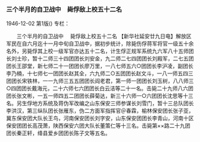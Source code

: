 ### 三个半月的自卫战中　毙俘敌上校五十二名

1946-12-02
第1版()
专栏：

　　三个半月的自卫战中
  　毙俘敌上校五十二名
    【新华社延安廿九日电】解放区军民在自六月迄十一月中旬自卫战中，据初步统计，除毙伤俘蒋军将官一级五十余名外，另毙俘其上校一级军官亦达五十二名，计生俘正规军系统九六军八十五师团长刘士珍，暂十二师三十四团团长刘安金，九二师二七四团团长刘殿军，二七五团团长王邵堂，新七师二十一团团长廖万里，一八七师五六○团团长李沪凌，副团长李乃楠，十七师七一团团长赵其全，六九师二○五团团长赵文斗，一八一师五四三团团长宋铁林，一一九师三五五团团长阎老君，第一师一团团长刘玉树，八八师三○四团团长戴海元，二十六师七六团团长白云洁等二十一名。击毙二十九师八六团团长张文彬，一五一师四五二团团长薛菊达，新三十六师一○六团团长沈思等十三名。另生俘地方系统及蒋伪军改编之山东保安三师参谋长刘雪门，暂十三总队团长李洪汉，第三纵队团长张雁东，伪二方面军指挥官＠春霖，榆林保安团长张子亚，冀东保安团大队长王鸟，河南保安团长刘字安，山东保安团团长李青山，河南十区保安团团长高茂萧，陕西保安六团大队长董策仁等十三名。击毙第××路二十九团团长秦正轩，绛县爱乡团团长陈子文等五名。
